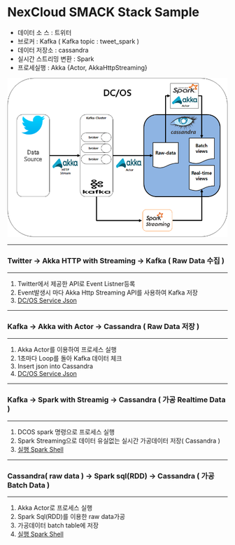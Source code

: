 # NexCloud SMACK Stack Sample

* 데이터 소 스 : 트위터
* 브로커 : Kafka ( Kafka topic : tweet_spark )
* 데이터 저장소 : cassandra
* 실시간 스트리밍 변환 : Spark
* 프로세실행 : Akka {Actor, AkkaHttpStreaming}


![Deployed services](./shell/architecture.png)

----------------------------------------------------------------------------------------------------
### Twitter -> Akka HTTP with Streaming -> Kafka ( Raw Data 수집 )
----------------------------------------------------------------------------------------------------
1) Twitter에서 제공한 API로 Event Listner등록
2) Event발생시 마다 Akka Http Streaming API를 사용하여 Kafka 저장
3) [DC/OS Service Json](https://github.com/mashine3189/Nexcloud-Smack/blob/master/json/twitter-to-kafka.json)




----------------------------------------------------------------------------------------------------
### Kafka -> Akka with Actor -> Cassandra ( Raw Data 저장 )
----------------------------------------------------------------------------------------------------
1) Akka Actor를 이용하여 프로세스 실행
2) 1초마다 Loop를 돌아 Kafka 데이터 체크
3) Insert json into Cassandra
4) [DC/OS Service Json](https://github.com/mashine3189/Nexcloud-Smack/blob/master/json/kafka-to-cassandra.json)





----------------------------------------------------------------------------------------------------
### Kafka -> Spark with Streamig -> Cassandra ( 가공 Realtime Data )
----------------------------------------------------------------------------------------------------
1) DCOS spark 명령으로 프로세스 실행
2) Spark Streaming으로 데이터 유실없는 실시간 가공데이터 저장( Cassandra )
3) [실행 Spark Shell](https://github.com/mashine3189/Nexcloud-Smack/blob/master/shell/kafka_sparkstreaming_cassandra.sh)





----------------------------------------------------------------------------------------------------
### Cassandra( raw data ) -> Spark sql(RDD) -> Cassandra ( 가공 Batch Data )
----------------------------------------------------------------------------------------------------
1) Akka Actor로 프로세스 실행
2) Spark Sql(RDD)를 이용한 raw data가공
3) 가공데이터 batch table에 저장
4) [실행 Spark Shell](https://github.com/mashine3189/Nexcloud-Smack/blob/master/shell/kafka_batch_cassandra.sh)

